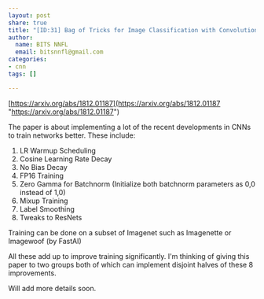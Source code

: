 ```yaml
---
layout: post
share: true
title: "[ID:31] Bag of Tricks for Image Classification with Convolutional Neural Networks"
author:
  name: BITS NNFL
  email: bitsnnfl@gmail.com
categories:
- cnn
tags: []

---
```

[https://arxiv.org/abs/1812.01187](https://arxiv.org/abs/1812.01187 "https://arxiv.org/abs/1812.01187")

The paper is about implementing a lot of the recent developments in CNNs to train networks better. These include:

1. LR Warmup Scheduling
2. Cosine Learning Rate Decay
3. No Bias Decay
4. FP16 Training
5. Zero Gamma for Batchnorm (Initialize both batchnorm parameters as 0,0 instead of 1,0)
6. Mixup Training
7. Label Smoothing
8. Tweaks to ResNets

Training can be done on a subset of Imagenet such as Imagenette or Imagewoof (by FastAI)

All these add up to improve training significantly. I'm thinking of giving this paper to two groups both of which can implement disjoint halves of these 8 improvements.

Will add more details soon.